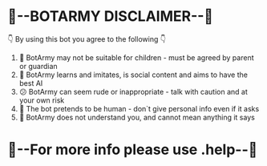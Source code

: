 # **📜--BOTARMY DISCLAIMER--📜**
👇 By using this bot you agree to the following 👇
1) 🚸 BotArmy may not be suitable for children - must be agreed by parent or guardian
2) 🏫 BotArmy learns and imitates, is social content and aims to have the best AI
3) 😕 BotArmy can seem rude or inappropriate - talk with caution and at your own risk
4) 🤖 The bot pretends to be human - don`t give personal info even if it asks
5) 🤔 BotArmy does not understand you, and cannot mean anything it says
# **📜--For more info please use .help--📜**
